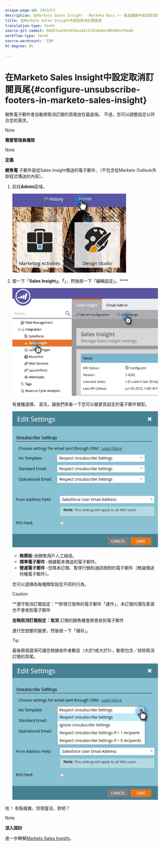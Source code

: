 ```yaml
---
unique-page-id: 2953373
description: 在Marketo Sales Insight - Marketo Docs —— 產品檔案中設定取消訂閱頁尾
title: 在Marketo Sales Insight中設定取消訂閱頁尾
translation-type: tm+mt
source-git-commit: 00887ea53e395bea3a11fd28e0ac98b085ef6ed8
workflow-type: tm+mt
source-wordcount: '220'
ht-degree: 0%

---
```



# 在Marketo Sales Insight中設定取消訂閱頁尾{#configure-unsubscribe-footers-in-marketo-sales-insight}

銷售電子郵件會自動將取消訂閱的頁尾放在最底端。 不過，您可以調整設定以符合您的需求。

>[!NOTE]
>
>**需要管理員權限**

>[!NOTE]
>
>**定義**
>
>**銷售電** 子郵件是從Sales Insight傳送的電子郵件。（不包含從Marketo Outlook外掛程式傳送的內容）。

1. 前往&#x200B;**Admin**&#x200B;區域。

   ![](assets/one-1.png)

1. 按一下「**Sales Insight」、「**」，然後按一下「編輯設定」。****

   ![](assets/two-1.png)

   有幾種選擇。 首先，讓我們來看一下您可以變更其設定的電子郵件類型。

   ![](assets/three-1.png)

   * **無模板**-由銷售用戶人工組成。
   * **標準電子郵件** -根據範本傳送的電子郵件。
   * **營運電子郵件** -忽略未訂閱、暫停行銷和通訊限制的電子郵件（無論傳送何種電子郵件）。

   您可以選擇為每種類型設定不同的行為。

   >[!CAUTION]
   >
   >**遵守取消訂閱設定：**即使已發佈的電子郵件「運作」，未訂閱的潛在客源也不會收到電子郵件
   >
   >
   >**忽略取消訂閱設定：取消** 訂閱的銷售機會將會收到電子郵件

   進行您想要的變更，然後按一下「儲存」。

   >[!TIP]
   >
   >最後兩個選項可讓您根據收件者數目（大於1或大於5），動態包含／排除取消訂閱的頁尾。

   ![](assets/four-1.png)

哇！ 有點複雜，但很靈活，對吧？

>[!NOTE]
>
>**深入探討**
>
>進一步瞭解[Marketo Sales Insight](http://docs.marketo.com/display/docs/marketo+sales+insight)。

